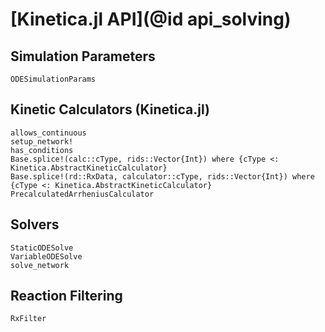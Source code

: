 # [Kinetica.jl API](@id api_solving)

## Simulation Parameters

```@docs
ODESimulationParams
```

## Kinetic Calculators (Kinetica.jl)

```@docs
allows_continuous
setup_network!
has_conditions
Base.splice!(calc::cType, rids::Vector{Int}) where {cType <: Kinetica.AbstractKineticCalculator}
Base.splice!(rd::RxData, calculator::cType, rids::Vector{Int}) where {cType <: Kinetica.AbstractKineticCalculator}
PrecalculatedArrheniusCalculator
```

## Solvers

```@docs
StaticODESolve
VariableODESolve
solve_network
```

## Reaction Filtering

```@docs
RxFilter
```